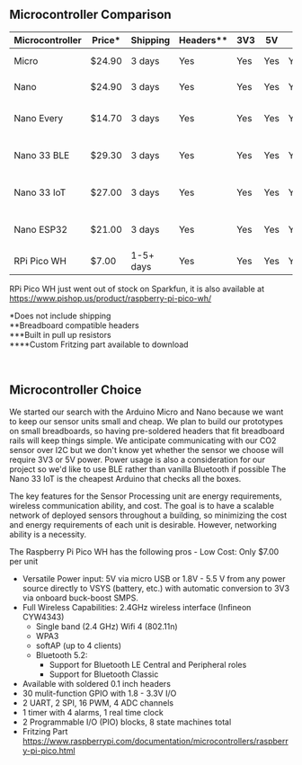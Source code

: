 
## Microcontroller Comparison

| Microcontroller | Price* | Shipping  | Headers** | 3V3 | 5V  | I2C    | BT  | BLE | Fritzing  | Link |
|-----------------|--------|-----------|-----------|-----|-----|--------|-----|-----|-----------|------|
| Micro           | $24.90 |    3 days |       Yes | Yes | Yes | Yes    |  No |  No |   Yes**** | https://store-usa.arduino.cc/products/arduino-micro |
| Nano            | $24.90 |    3 days |       Yes | Yes | Yes | Yes    |  No |  No |   Yes     | https://store-usa.arduino.cc/products/arduino-nano |
| Nano Every      | $14.70 |    3 days |       Yes | Yes | Yes | Yes    |  No |  No |   Yes**** | https://store-usa.arduino.cc/products/arduino-nano-every-with-headers |
| Nano 33 BLE     | $29.30 |    3 days |       Yes | Yes | Yes | Yes*** | Yes | Yes |   Yes**** | https://store-usa.arduino.cc/products/arduino-nano-33-ble-with-headers |
| Nano 33 IoT     | $27.00 |    3 days |       Yes | Yes | Yes | Yes*** | Yes | Yes |   Yes**** | https://store-usa.arduino.cc/products/arduino-nano-33-iot-with-headers |
| Nano ESP32      | $21.00 |    3 days |       Yes | Yes | Yes | Yes    | Yes |  No |    No     | https://store-usa.arduino.cc/products/nano-esp32-with-headers |
| RPi Pico WH     |  $7.00 | 1-5+ days |       Yes | Yes | Yes | Yes    | Yes | Yes |   Yes     | https://www.sparkfun.com/products/20174 |

RPi Pico WH just went out of stock on Sparkfun, it is also available at
<https://www.pishop.us/product/raspberry-pi-pico-wh/>

*Does not include shipping \
**Breadboard compatible headers \
***Built in pull up resistors \
****Custom Fritzing part available to download


&nbsp;
## Microcontroller Choice

We started our search with the Arduino Micro and Nano because we want to keep our sensor units small and cheap. We plan to build our prototypes on small breadboards, so having pre-soldered headers that fit breadboard rails will keep things simple. We anticipate communicating with our CO2 sensor over I2C but we don't know yet whether the sensor we choose will require 3V3 or 5V power. Power usage is also a consideration for our project so we'd like to use BLE rather than vanilla Bluetooth if possible The Nano 33 IoT is the cheapest Arduino that checks all the boxes.

The key features for the Sensor Processing unit are energy requirements, wireless
communication ability, and cost. The goal is to have a scalable network of
deployed sensors throughout a building, so minimizing the cost and energy
requirements of each unit is desirable. However, networking ability is a
necessity.

The Raspberry Pi Pico WH has the following pros
    - Low Cost: Only $7.00 per unit
  - Versatile Power input: 5V via micro USB or 1.8V - 5.5 V from any power
    source directly to VSYS (battery, etc.) with automatic conversion to 3V3
    via onboard buck-boost SMPS.
  - Full Wireless Capabilities: 2.4GHz wireless interface (Infineon CYW4343)
    - Single band (2.4 GHz) Wifi 4 (802.11n)
    - WPA3
    - softAP (up to 4 clients)
    - Bluetooth 5.2:
      - Support for Bluetooth LE Central and Peripheral roles
      - Support for Bluetooth Classic
  - Available with soldered 0.1 inch headers
  - 30 mulit-function GPIO with 1.8 - 3.3V I/O
  - 2 UART, 2 SPI, 16 PWM, 4 ADC channels
  - 1 timer with 4 alarms, 1 real time clock
  - 2 Programmable I/O (PIO) blocks, 8 state machines total
  - Fritzing Part
<https://www.raspberrypi.com/documentation/microcontrollers/raspberry-pi-pico.html>

